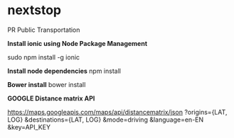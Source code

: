 # nextstop
PR Public Transportation

**Install ionic using Node Package Management**

sudo npm install -g ionic

**Install node dependencies**
npm install


**Bower install**
bower install

**GOOGLE Distance matrix API**

https://maps.googleapis.com/maps/api/distancematrix/json
?origins={LAT, LOG}
&destinations={LAT, LOG}
&mode=driving
&language=en-EN
&key=API_KEY
